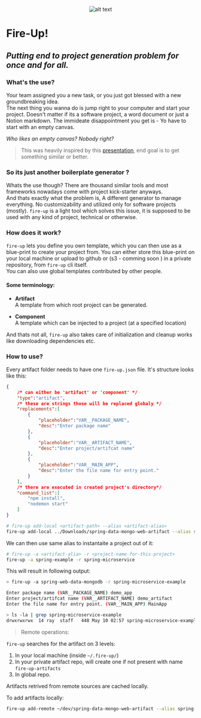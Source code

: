
<center>

![alt text](https://fireup.live/wp-content/uploads/2018/12/fireup-logo-2.png)

</center>

# Fire-Up!

## *Putting end to project generation problem for **once** and for **all**.*

### What's the use?

Your team assigned you a new task, or you just got blessed with a new groundbreaking idea.  
The next thing you wanna do is jump right to your computer and start your project. Doesn't matter if its a software project, a word document or just a Notion markdown. 
The immideate disappointment you get is - Yo have to start with an empty canvas.

*Who likes an empty canvas? Nobody right?*

> This was heavily inspired by this [presentation](https://www.youtube.com/watch?v=iMC6QZot1YA&t=1040s), end goal is to get something similar or better.


### So its just another boilerplate generator ?

Whats the use though? There are thousand similar tools and most frameworks nowadays come with project kick-starter anyways.  
And thats exactly what the problem is, A different generator to manage everything. No customizability and utilized only for software projects (mostly).
`fire-up` is a light tool which solves this issue, it is supposed to be used with any kind of project, technical or otherwise.

### How does it work?
`fire-up` lets you define you own template, which you can then use as a blue-print to create your project from. You can either store this blue-print on your local machine or upload to github or (s3 - comming soon ) in a private repository, from `fire-up` cli itself.  
You can also use global templates contributed by other people.

#### Some terminology:

- **Artifact**  
  A template from which root project can be generated.

- **Component**  
  A template which can be injected to a project (at a specified location)


And thats not all, `fire-up` also takes care of initialization and cleanup works like downloading dependencies etc.

### How to use?

Every artifact folder needs to have one `fire-up.json` file.
It's structure looks like this:

```json
{
    /* can either be 'artifact' or 'component' */
    "type":"artifact",
    /* these are strings those will be replaced globaly */
    "replacements":[
        {
            "placeholder":"VAR__PACKAGE_NAME",
            "desc":"Enter package name"
        },
        {
            "placeholder":"VAR__ARTIFACT_NAME",
            "desc":"Enter project/artifcat name"
        },
        {
            "placeholder":"VAR__MAIN_APP",
            "desc":"Enter the file name for entry point."
        }
    ],
    /* there are executed in created project's directory*/
    "command_list":[
        "npm install",
        "nodemon start"
    ]
}
```

```bash
# fire-up add-local <artifact-path> --alias <artifact-alias>
fire-up add-local ../Downloads/spring-data-mongo-web-artifact --alias spring-example
```

We can then use same alias to instantaite a project out of it:

```bash
# fire-up -a <artifact-alia> -r <project-name-for-this-project>
fire-up -a spring-example -r spring-microservice
```

This will result in following output:
```bash
> fire-up -a spring-web-data-mongodb -r spring-microservice-example                                                                                 

Enter package name (VAR__PACKAGE_NAME) demo_app
Enter project/artifcat name (VAR__ARTIFACT_NAME) demo_artifact
Enter the file name for entry point. (VAR__MAIN_APP) MainApp

> ls -la | grep spring-microservice-example
drwxrwxrwx  14 ray  staff   448 May 10 02:57 spring-microservice-example
```

> Remote operations:

`fire-up` searches for the artifact on 3 levels:  

1. In your local machine (inside  `~/.fire-up/`)
2. In your private artifact repo, will create one if not present with name `fire-up-artifacts`
3. In global repo.

Artifacts retrived from remote sources are cached locally.

To add artifacts locally:

```bash
fire-up add-remote ~/dev/spring-data-mongo-web-artifact --alias spring-web-data-mongodb
```
